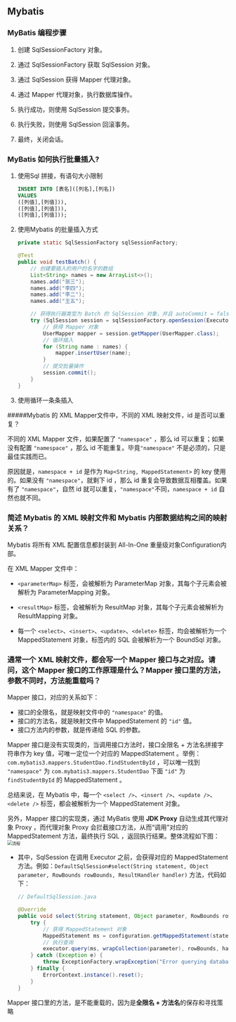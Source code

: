 ## Mybatis

### MyBatis 编程步骤

1. 创建 SqlSessionFactory 对象。

2. 通过 SqlSessionFactory 获取 SqlSession 对象。

3. 通过 SqlSession 获得 Mapper 代理对象。

4. 通过 Mapper 代理对象，执行数据库操作。

5. 执行成功，则使用 SqlSession 提交事务。

6. 执行失败，则使用 SqlSession 回滚事务。

7. 最终，关闭会话。

    

### MyBatis 如何执行批量插入?

1. 使用Sql 拼接，有语句大小限制

    ```sql
    INSERT INTO [表名]([列名],[列名]) 
    VALUES
    ([列值],[列值])),
    ([列值],[列值])),
    ([列值],[列值]));
    ```

2. 使用Mybatis 的批量插入方式

    ```java
    private static SqlSessionFactory sqlSessionFactory;
    
    @Test
    public void testBatch() {
        // 创建要插入的用户的名字的数组
        List<String> names = new ArrayList<>();
        names.add("张三");
        names.add("李四");
        names.add("李二");
        names.add("王五");
    
        // 获得执行器类型为 Batch 的 SqlSession 对象，并且 autoCommit = false ，禁止事务自动提交
        try (SqlSession session = sqlSessionFactory.openSession(ExecutorType.BATCH, false)) {
            // 获得 Mapper 对象
            UserMapper mapper = session.getMapper(UserMapper.class);
            // 循环插入
            for (String name : names) {
                mapper.insertUser(name);
            }
            // 提交批量操作
            session.commit();
        }
    }
    ```

3. 使用循环一条条插入

    

#####Mybatis 的 XML Mapper文件中，不同的 XML 映射文件，id 是否可以重复？

不同的 XML Mapper 文件，如果配置了 `"namespace"` ，那么 id 可以重复；如果没有配置 `"namespace"` ，那么 id 不能重复。毕竟`"namespace"` 不是必须的，只是最佳实践而已。

原因就是，`namespace + id` 是作为 `Map<String, MappedStatement>` 的 key 使用的。如果没有 `"namespace"`，就剩下 id ，那么 id 重复会导致数据互相覆盖。如果有了 `"namespace"`，自然 id 就可以重复，`"namespace"`不同，`namespace + id` 自然也就不同。



### 简述 Mybatis 的 XML 映射文件和 Mybatis 内部数据结构之间的映射关系？

Mybatis 将所有 XML 配置信息都封装到 All-In-One 重量级对象Configuration内部。

在 XML Mapper 文件中：

- `<parameterMap>` 标签，会被解析为 ParameterMap 对象，其每个子元素会被解析为 ParameterMapping 对象。

- `<resultMap>` 标签，会被解析为 ResultMap 对象，其每个子元素会被解析为 ResultMapping 对象。

- 每一个 `<select>`、`<insert>`、`<update>`、`<delete>` 标签，均会被解析为一个 MappedStatement 对象，标签内的 SQL 会被解析为一个 BoundSql 对象。

    

### 通常一个 XML 映射文件，都会写一个 Mapper 接口与之对应。请问，这个 Mapper 接口的工作原理是什么？Mapper 接口里的方法，参数不同时，方法能重载吗？

Mapper 接口，对应的关系如下：

- 接口的全限名，就是映射文件中的 `"namespace"` 的值。
- 接口的方法名，就是映射文件中 MappedStatement 的 `"id"` 值。
- 接口方法内的参数，就是传递给 SQL 的参数。

Mapper 接口是没有实现类的，当调用接口方法时，接口全限名 + 方法名拼接字符串作为 key 值，可唯一定位一个对应的 MappedStatement 。举例：`com.mybatis3.mappers.StudentDao.findStudentById` ，可以唯一找到 `"namespace"` 为 `com.mybatis3.mappers.StudentDao` 下面 `"id"` 为 `findStudentById` 的 MappedStatement 。

总结来说，在 Mybatis 中，每一个 `<select />`、`<insert />`、`<update />`、`<delete />` 标签，都会被解析为一个 MappedStatement 对象。

另外，Mapper 接口的实现类，通过 MyBatis 使用 **JDK Proxy** 自动生成其代理对象 Proxy ，而代理对象 Proxy 会拦截接口方法，从而“调用”对应的 MappedStatement 方法，最终执行 SQL ，返回执行结果。整体流程如下图：<img src="https://tva1.sinaimg.cn/large/006tNbRwgy1g9uxbhs90wj30ld0g8dgi.jpg" alt="流程" style="zoom: 67%;" />

- 其中，SqlSession 在调用 Executor 之前，会获得对应的 MappedStatement 方法。例如：`DefaultSqlSession#select(String statement, Object parameter, RowBounds rowBounds, ResultHandler handler)` 方法，代码如下：

    ```java
    // DefaultSqlSession.java
    
    @Override
    public void select(String statement, Object parameter, RowBounds rowBounds, ResultHandler handler) {
        try {
            // 获得 MappedStatement 对象
            MappedStatement ms = configuration.getMappedStatement(statement);
            // 执行查询
            executor.query(ms, wrapCollection(parameter), rowBounds, handler);
        } catch (Exception e) {
            throw ExceptionFactory.wrapException("Error querying database.  Cause: " + e, e);
        } finally {
            ErrorContext.instance().reset();
        }
    }
    ```


Mapper 接口里的方法，是不能重载的，因为是**全限名 + 方法名**的保存和寻找策略